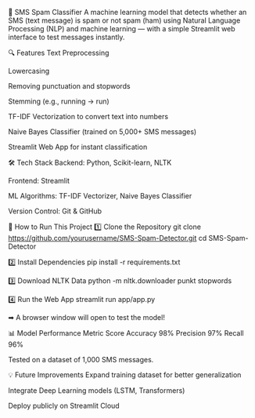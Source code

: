 📱 SMS Spam Classifier
A machine learning model that detects whether an SMS (text message) is spam or not spam (ham) using Natural Language Processing (NLP) and machine learning — with a simple Streamlit web interface to test messages instantly.

🔍 Features
Text Preprocessing

Lowercasing

Removing punctuation and stopwords

Stemming (e.g., running → run)

TF-IDF Vectorization to convert text into numbers

Naive Bayes Classifier (trained on 5,000+ SMS messages)

Streamlit Web App for instant classification

🛠️ Tech Stack
Backend: Python, Scikit-learn, NLTK

Frontend: Streamlit

ML Algorithms: TF-IDF Vectorizer, Naive Bayes Classifier

Version Control: Git & GitHub

🚀 How to Run This Project
1️⃣ Clone the Repository
git clone https://github.com/yourusername/SMS-Spam-Detector.git
cd SMS-Spam-Detector

2️⃣ Install Dependencies
pip install -r requirements.txt

3️⃣ Download NLTK Data
python -m nltk.downloader punkt stopwords

4️⃣ Run the Web App
streamlit run app/app.py

➡ A browser window will open to test the model!


📊 Model Performance
Metric	Score
Accuracy	98%
Precision	97%
Recall	96%

Tested on a dataset of 1,000 SMS messages.

💡 Future Improvements
Expand training dataset for better generalization

Integrate Deep Learning models (LSTM, Transformers)

Deploy publicly on Streamlit Cloud

